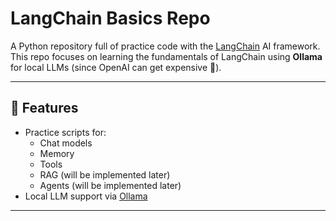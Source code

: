 # LangChain Basics Repo

A Python repository full of practice code with the [LangChain](https://www.langchain.com/) AI framework.
This repo focuses on learning the fundamentals of LangChain using **Ollama** for local LLMs (since OpenAI can get expensive 💸).

---

## 🚀 Features
- Practice scripts for:
  - Chat models
  - Memory
  - Tools
  - RAG (will be implemented later)
  - Agents (will be implemented later)
- Local LLM support via [Ollama](https://ollama.ai/)
  

---
